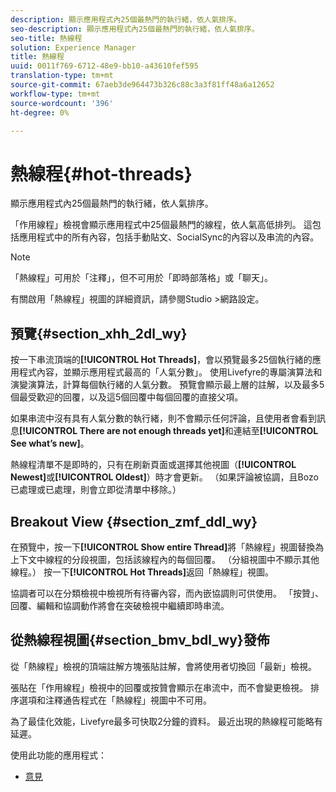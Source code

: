 ```yaml
---
description: 顯示應用程式內25個最熱門的執行緒，依人氣排序。
seo-description: 顯示應用程式內25個最熱門的執行緒，依人氣排序。
seo-title: 熱線程
solution: Experience Manager
title: 熱線程
uuid: 0011f769-6712-48e9-bb10-a43610fef595
translation-type: tm+mt
source-git-commit: 67aeb3de964473b326c88c3a3f81ff48a6a12652
workflow-type: tm+mt
source-wordcount: '396'
ht-degree: 0%

---
```



# 熱線程{#hot-threads}

顯示應用程式內25個最熱門的執行緒，依人氣排序。

「作用線程」檢視會顯示應用程式中25個最熱門的線程，依人氣高低排列。 這包括應用程式中的所有內容，包括手動貼文、SocialSync的內容以及串流的內容。

>[!NOTE]
>
>「熱線程」可用於「注釋」，但不可用於「即時部落格」或「聊天」。

有關啟用「熱線程」視圖的詳細資訊，請參閱Studio >網路設定。

## 預覽{#section_xhh_2dl_wy}

按一下串流頂端的&#x200B;**[!UICONTROL Hot Threads]**，會以預覽最多25個執行緒的應用程式內容，並顯示應用程式最高的「人氣分數」。 使用Livefyre的專屬演算法和演變演算法，計算每個執行緒的人氣分數。 預覽會顯示最上層的註解，以及最多5個最受歡迎的回覆，以及這5個回覆中每個回覆的直接父項。

如果串流中沒有具有人氣分數的執行緒，則不會顯示任何評論，且使用者會看到訊息&#x200B;**[!UICONTROL There are not enough threads yet]**&#x200B;和連結至&#x200B;**[!UICONTROL See what’s new]**。

熱線程清單不是即時的，只有在刷新頁面或選擇其他視圖（**[!UICONTROL Newest]**&#x200B;或&#x200B;**[!UICONTROL Oldest]**）時才會更新。 （如果評論被協調，且Bozo已處理或已處理，則會立即從清單中移除。）

## Breakout View {#section_zmf_ddl_wy}

在預覽中，按一下&#x200B;**[!UICONTROL Show entire Thread]**&#x200B;將「熱線程」視圖替換為上下文中線程的分段視圖，包括該線程內的每個回覆。 （分組視圖中不顯示其他線程。） 按一下&#x200B;**[!UICONTROL Hot Threads]**&#x200B;返回「熱線程」視圖。

協調者可以在分類檢視中檢視所有待審內容，而內嵌協調則可供使用。 「按贊」、回覆、編輯和協調動作將會在突破檢視中繼續即時串流。

## 從熱線程視圖{#section_bmv_bdl_wy}發佈

從「熱線程」檢視的頂端註解方塊張貼註解，會將使用者切換回「最新」檢視。

張貼在「作用線程」檢視中的回覆或按贊會顯示在串流中，而不會變更檢視。 排序選項和注釋通告程式在「熱線程」視圖中不可用。

為了最佳化效能，Livefyre最多可快取2分鐘的資料。 最近出現的熱線程可能略有延遲。



使用此功能的應用程式：

* [意見](/help/using/c-about-apps/c-comments/c-comments.md)

